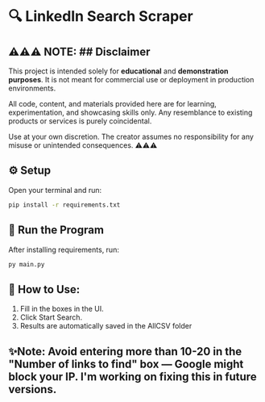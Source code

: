 # 🔍 Linkedln Search Scraper

## ⚠️⚠️⚠️ NOTE: ## Disclaimer

This project is intended solely for **educational** and **demonstration purposes**. It is not meant for commercial use or deployment in production environments.

All code, content, and materials provided here are for learning, experimentation, and showcasing skills only. Any resemblance to existing products or services is purely coincidental.

Use at your own discretion. The creator assumes no responsibility for any misuse or unintended consequences. ⚠️⚠️⚠️


## ⚙️ Setup
Open your terminal and run:

```bash
pip install -r requirements.txt
```
## 🚀 Run the Program

After installing requirements, run: 
```bash
py main.py
```

## 🧠 How to Use:

1) Fill in the boxes in the UI.
2) Click Start Search.
3) Results are automatically saved in the AllCSV folder


## ✨Note: Avoid entering more than 10-20 in the "Number of links to find" box — Google might block your IP. I'm working on fixing this in future versions.
